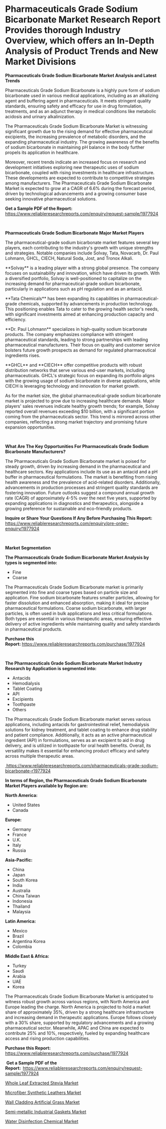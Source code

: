 <p><h1>Pharmaceuticals Grade Sodium Bicarbonate Market Research Report Provides thorough Industry Overview, which offers an In-Depth Analysis of Product Trends and New Market Divisions</h1></p><p><strong>Pharmaceuticals Grade Sodium Bicarbonate Market Analysis and Latest Trends</strong></p>
<p><p>Pharmaceuticals Grade Sodium Bicarbonate is a highly pure form of sodium bicarbonate used in various medical applications, including as an alkalizing agent and buffering agent in pharmaceuticals. It meets stringent quality standards, ensuring safety and efficacy for use in drug formulation, treatments, and as an adjunct therapy in medical conditions like metabolic acidosis and urinary alkalinization.</p><p>The Pharmaceuticals Grade Sodium Bicarbonate Market is witnessing significant growth due to the rising demand for effective pharmaceutical excipients, the increasing prevalence of metabolic disorders, and the expanding pharmaceutical industry. The growing awareness of the benefits of sodium bicarbonate in maintaining pH balance in the body further propels its application in healthcare. </p><p>Moreover, recent trends indicate an increased focus on research and development initiatives exploring new therapeutic uses of sodium bicarbonate, coupled with rising investments in healthcare infrastructure. These developments are expected to contribute to competitive strategies among manufacturers. The Pharmaceuticals Grade Sodium Bicarbonate Market is expected to grow at a CAGR of 6.6% during the forecast period, driven by technological advancements and a growing consumer base seeking innovative pharmaceutical solutions.</p></p>
<p><strong>Get a Sample PDF of the Report:&nbsp;</strong> <a href="https://www.reliableresearchreports.com/enquiry/request-sample/1977924?utm_campaign=32&utm_medium=2&utm_source=Github&utm_content=ia&utm_term=04022025&utm_id=pharmaceuticals-grade-sodium-bicarbonate">https://www.reliableresearchreports.com/enquiry/request-sample/1977924</a></p>
<p>&nbsp;</p>
<p><strong>Pharmaceuticals Grade Sodium Bicarbonate Major Market Players</strong></p>
<p><p>The pharmaceutical-grade sodium bicarbonate market features several key players, each contributing to the industry's growth with unique strengths and strategies. Notable companies include Solvay, Tata, Novacarb, Dr. Paul Lohmann, GHCL, CIECH, Natural Soda, Jost, and Tronox Alkali.</p><p>**Solvay** is a leading player with a strong global presence. The company focuses on sustainability and innovation, which have driven its growth. With a diversified portfolio, Solvay is well-positioned to capitalize on the increasing demand for pharmaceutical-grade sodium bicarbonate, particularly in applications such as pH regulation and as an antacid.</p><p>**Tata Chemicals** has been expanding its capabilities in pharmaceutical-grade chemicals, supported by advancements in production technology. This positioning enables Tata to cater to the growing health sector's needs, with significant investments aimed at enhancing production capacity and efficiency.</p><p>**Dr. Paul Lohmann** specializes in high-quality sodium bicarbonate products. The company emphasizes compliance with stringent pharmaceutical standards, leading to strong partnerships with leading pharmaceutical manufacturers. Their focus on quality and customer service bolsters future growth prospects as demand for regulated pharmaceutical ingredients rises.</p><p>**GHCL** and **CIECH** offer competitive products with robust distribution networks that serve various end-user markets, including pharmaceuticals. GHCL's strategic focus on expanding its portfolio aligns with the growing usage of sodium bicarbonate in diverse applications, while CIECH is leveraging technology and innovation for market growth.</p><p>As for the market size, the global pharmaceutical-grade sodium bicarbonate market is projected to grow due to increasing healthcare demands. Major players' sales revenues indicate healthy growth trends; for example, Solvay reported overall revenues exceeding $10 billion, with a significant portion coming from the pharmaceuticals sector. This trend is mirrored across other companies, reflecting a strong market trajectory and promising future expansion opportunities.</p></p>
<p>&nbsp;</p>
<p><strong>What Are The Key Opportunities For Pharmaceuticals Grade Sodium Bicarbonate Manufacturers?</strong></p>
<p><p>The Pharmaceuticals Grade Sodium Bicarbonate market is poised for steady growth, driven by increasing demand in the pharmaceutical and healthcare sectors. Key applications include its use as an antacid and a pH buffer in pharmaceutical formulations. The market is benefiting from rising health awareness and the prevalence of acid-related disorders. Additionally, advancements in production processes and stringent quality standards are fostering innovation. Future outlooks suggest a compound annual growth rate (CAGR) of approximately 4-5% over the next five years, supported by expanding applications in diagnostics and therapeutics, alongside a growing preference for sustainable and eco-friendly products.</p></p>
<p><strong>Inquire or Share Your Questions If Any Before Purchasing This Report:</strong> <a href="https://www.reliableresearchreports.com/enquiry/pre-order-enquiry/1977924?utm_campaign=32&utm_medium=2&utm_source=Github&utm_content=ia&utm_term=04022025&utm_id=pharmaceuticals-grade-sodium-bicarbonate">https://www.reliableresearchreports.com/enquiry/pre-order-enquiry/1977924</a></p>
<p>&nbsp;</p>
<p><strong>Market Segmentation</strong></p>
<p><strong>The Pharmaceuticals Grade Sodium Bicarbonate Market Analysis by types is segmented into:</strong></p>
<p><ul><li>Fine</li><li>Coarse</li></ul></p>
<p><p>The Pharmaceuticals Grade Sodium Bicarbonate market is primarily segmented into fine and coarse types based on particle size and application. Fine sodium bicarbonate features smaller particles, allowing for faster dissolution and enhanced absorption, making it ideal for precise pharmaceutical formulations. Coarse sodium bicarbonate, with larger particles, is often used in bulk applications and less critical formulations. Both types are essential in various therapeutic areas, ensuring effective delivery of active ingredients while maintaining quality and safety standards in pharmaceutical products.</p></p>
<p><strong>Purchase this Report:&nbsp;</strong><a href="https://www.reliableresearchreports.com/purchase/1977924?utm_campaign=32&utm_medium=2&utm_source=Github&utm_content=ia&utm_term=04022025&utm_id=pharmaceuticals-grade-sodium-bicarbonate">https://www.reliableresearchreports.com/purchase/1977924</a></p>
<p>&nbsp;</p>
<p><strong>The Pharmaceuticals Grade Sodium Bicarbonate Market Industry Research by Application is segmented into:</strong></p>
<p><ul><li>Antacids</li><li>Hemodialysis</li><li>Tablet Coating</li><li>API</li><li>Excipients</li><li>Toothpaste</li><li>Others</li></ul></p>
<p><p>The Pharmaceuticals Grade Sodium Bicarbonate market serves various applications, including antacids for gastrointestinal relief, hemodialysis solutions for kidney treatment, and tablet coating to enhance drug stability and patient compliance. Additionally, it acts as an active pharmaceutical ingredient (API) in formulations, serves as an excipient to aid in drug delivery, and is utilized in toothpaste for oral health benefits. Overall, its versatility makes it essential for enhancing product efficacy and safety across multiple therapeutic areas.</p></p>
<p><a href="https://www.reliableresearchreports.com/pharmaceuticals-grade-sodium-bicarbonate-r1977924?utm_campaign=32&utm_medium=2&utm_source=Github&utm_content=ia&utm_term=04022025&utm_id=pharmaceuticals-grade-sodium-bicarbonate">&nbsp;https://www.reliableresearchreports.com/pharmaceuticals-grade-sodium-bicarbonate-r1977924</a></p>
<p><strong>In terms of Region, the Pharmaceuticals Grade Sodium Bicarbonate Market Players available by Region are:</strong></p>
<p>
    <p> <strong> North America: </strong>
        <ul>
            <li>United States</li>
            <li>Canada</li>
        </ul>
        </p> 
    <p> <strong> Europe: </strong>
        <ul>
            <li>Germany</li>
            <li>France</li>
            <li>U.K.</li>
            <li>Italy</li>
            <li>Russia</li>
        </ul>
        </p> 
    <p> <strong> Asia-Pacific: </strong>
        <ul>
            <li>China</li>
            <li>Japan</li>
            <li>South Korea</li>
            <li>India</li>
            <li>Australia</li>
            <li>China Taiwan</li>
            <li>Indonesia</li>
            <li>Thailand</li>
            <li>Malaysia</li>
        </ul>
        </p> 
    <p> <strong> Latin America: </strong>
        <ul>
            <li>Mexico</li>
            <li>Brazil</li>
            <li>Argentina Korea</li>
            <li>Colombia</li>
        </ul>
        </p> 
    <p> <strong> Middle East & Africa: </strong>
        <ul>
            <li>Turkey</li>
            <li>Saudi</li>
            <li>Arabia</li>
            <li>UAE</li>
            <li>Korea</li>
        </ul>
    </p>
    </p>
<p><p>The Pharmaceuticals Grade Sodium Bicarbonate Market is anticipated to witness robust growth across various regions, with North America and Europe leading the charge. North America is projected to hold a market share of approximately 35%, driven by a strong healthcare infrastructure and increasing demand in therapeutic applications. Europe follows closely with a 30% share, supported by regulatory advancements and a growing pharmaceutical sector. Meanwhile, APAC and China are expected to contribute 25% and 10%, respectively, fueled by expanding healthcare access and rising production capabilities.</p></p>
<p><strong>Purchase this Report: </strong><a href="https://www.reliableresearchreports.com/purchase/1977924?utm_campaign=32&utm_medium=2&utm_source=Github&utm_content=ia&utm_term=04022025&utm_id=pharmaceuticals-grade-sodium-bicarbonate">https://www.reliableresearchreports.com/purchase/1977924</a></p>
<p>&nbsp;<strong>Get a Sample PDF of the Report:&nbsp;&nbsp;</strong><a href="https://www.reliableresearchreports.com/enquiry/request-sample/1977924?utm_campaign=32&utm_medium=2&utm_source=Github&utm_content=ia&utm_term=04022025&utm_id=pharmaceuticals-grade-sodium-bicarbonate">https://www.reliableresearchreports.com/enquiry/request-sample/1977924</a></p>
<p><strong></strong></p>
<p><p><a href="https://github.com/justalichtenberger/Market-Research-Report-List-1/blob/main/whole-leaf-extracted-stevia-market.md?utm_campaign=32&utm_medium=2&utm_source=Github&utm_content=ia&utm_term=04022025&utm_id=pharmaceuticals-grade-sodium-bicarbonate">Whole Leaf Extracted Stevia Market</a></p><p><a href="https://github.com/adyawafurber1/Market-Research-Report-List-1/blob/main/microfiber-synthetic-leathers-market.md?utm_campaign=32&utm_medium=2&utm_source=Github&utm_content=ia&utm_term=04022025&utm_id=pharmaceuticals-grade-sodium-bicarbonate">Microfiber Synthetic Leathers Market</a></p><p><a href="https://github.com/sungbruington660/Market-Research-Report-List-1/blob/main/wall-cladding-artificial-grass-market.md?utm_campaign=32&utm_medium=2&utm_source=Github&utm_content=ia&utm_term=04022025&utm_id=pharmaceuticals-grade-sodium-bicarbonate">Wall Cladding Artificial Grass Market</a></p><p><a href="https://github.com/arnoldannice0/Market-Research-Report-List-1/blob/main/semi-metallic-industrial-gaskets-market.md?utm_campaign=32&utm_medium=2&utm_source=Github&utm_content=ia&utm_term=04022025&utm_id=pharmaceuticals-grade-sodium-bicarbonate">Semi-metallic Industrial Gaskets Market</a></p><p><a href="https://github.com/pimanoruman/Market-Research-Report-List-1/blob/main/water-disinfection-chemical-market.md?utm_campaign=32&utm_medium=2&utm_source=Github&utm_content=ia&utm_term=04022025&utm_id=pharmaceuticals-grade-sodium-bicarbonate">Water Disinfection Chemical Market</a></p></p>